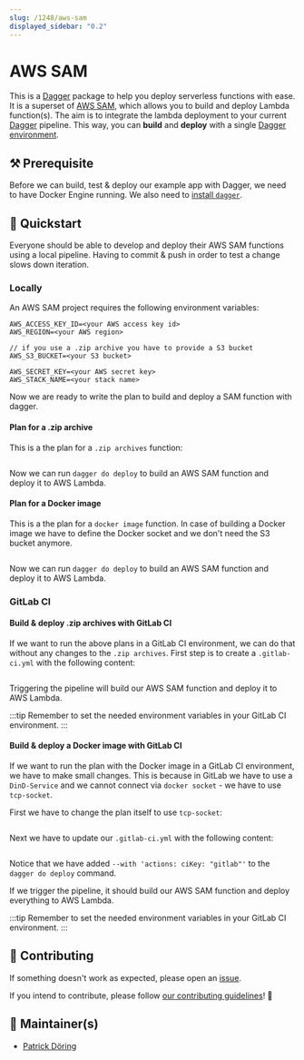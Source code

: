 ```yaml
---
slug: /1248/aws-sam
displayed_sidebar: "0.2"
---
```


# AWS SAM

This is a [Dagger](https://dagger.io/) package to help you deploy serverless functions with ease.
It is a superset of [AWS SAM](https://docs.aws.amazon.com/serverless-application-model/latest/developerguide/what-is-sam.html), which allows you to build and deploy Lambda function(s).
The aim is to integrate the lambda deployment to your current [Dagger](https://dagger.io/) pipeline. This way, you can **build** and **deploy** with a single [Dagger environment](/1200/local-dev).

## :hammer_and_pick: Prerequisite

Before we can build, test & deploy our example app with Dagger, we need to have Docker Engine running.
We also need to [install `dagger`](/install).

## :beginner: Quickstart

Everyone should be able to develop and deploy their AWS SAM functions using a local pipeline.
Having to commit & push in order to test a change slows down iteration.

### Locally

An AWS SAM project requires the following environment variables:

```text
AWS_ACCESS_KEY_ID=<your AWS access key id>
AWS_REGION=<your AWS region>

// if you use a .zip archive you have to provide a S3 bucket
AWS_S3_BUCKET=<your S3 bucket>

AWS_SECRET_KEY=<your AWS secret key>
AWS_STACK_NAME=<your stack name>
```

Now we are ready to write the plan to build and deploy a SAM function with dagger.

#### Plan for a .zip archive

This is a the plan for a `.zip archives` function:

```cue file=../tests/use-cases/aws-sam/zip.cue

```

Now we can run `dagger do deploy` to build an AWS SAM function and deploy it to AWS Lambda.

#### Plan for a Docker image

This is a the plan for a `docker image` function.
In case of building a Docker image we have to define the Docker socket and we don't need the S3 bucket anymore.

```cue file=../tests/use-cases/aws-sam/image.cue

```

Now we can run `dagger do deploy` to build an AWS SAM function and deploy it to AWS Lambda.

### GitLab CI

#### Build & deploy .zip archives with GitLab CI

If we want to run the above plans in a GitLab CI environment, we can do that without any changes to the `.zip archives`.
First step is to create a `.gitlab-ci.yml` with the following content:

```yml file=../tests/use-cases/aws-sam/gitlab-ci.yml

```

Triggering the pipeline will build our AWS SAM function and deploy it to AWS Lambda.

:::tip
Remember to set the needed environment variables in your GitLab CI environment.
:::

#### Build & deploy a Docker image with GitLab CI

If we want to run the plan with the Docker image in a GitLab CI environment, we have to make small changes.
This is because in GitLab we have to use a `DinD-Service` and we cannot connect via `docker socket` - we have to use `tcp-socket`.

First we have to change the plan itself to use `tcp-socket`:

```cue file=../tests/use-cases/aws-sam/image-gitlab-ci.cue

```

Next we have to update our `.gitlab-ci.yml` with the following content:

```yml file=../tests/use-cases/aws-sam/image-gitlab-ci.yml

```

Notice that we have added `--with 'actions: ciKey: "gitlab"'` to the `dagger do deploy` command.

If we trigger the pipeline, it should build our AWS SAM function and deploy everything to AWS Lambda.

:::tip
Remember to set the needed environment variables in your GitLab CI environment.
:::

## :handshake: Contributing

If something doesn't work as expected, please open an [issue](https://github.com/dagger/dagger/issues/new/choose).

If you intend to contribute, please follow [our contributing guidelines](https://docs.dagger.io/1227/contributing/)! :rocket:

## :superhero: Maintainer(s)

- [Patrick Döring](https://github.com/munichbughunter)
